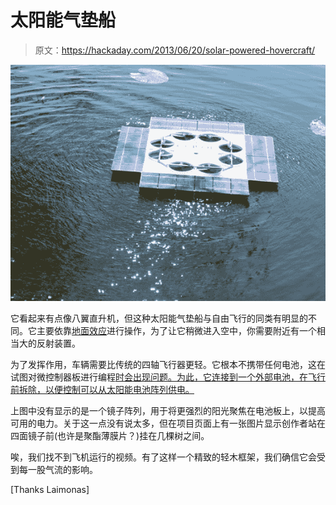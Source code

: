 # 太阳能气垫船

> 原文：<https://hackaday.com/2013/06/20/solar-powered-hovercraft/>

![SONY DSC](img/1f356c123bd3d3652ed9c57f30eae187.png)

它看起来有点像八翼直升机，但这种太阳能气垫船与自由飞行的同类有明显的不同。它主要依靠[地面效应](http://en.wikipedia.org/wiki/Ground_effect_(aircraft))进行操作，为了让它稍微进入空中，你需要附近有一个相当大的反射装置。

为了发挥作用，车辆需要比传统的四轴飞行器更轻。它根本不携带任何电池，这在试图对微控制器板进行编程[时会出现问题。为此，它连接到一个外部电池，在飞行前拆除，以便控制可以从太阳能电池阵列供电。](http://www.hobbyking.com/hobbyking/store/__24354__hobbyking_i86l_multi_rotor_control_board_lite_edition_.html)

上图中没有显示的是一个镜子阵列，用于将更强烈的阳光聚焦在电池板上，以提高可用的电力。关于这一点没有说太多，但在项目页面上有一张图片显示创作者站在四面镜子前(也许是聚酯薄膜片？)挂在几棵树之间。

唉，我们找不到飞机运行的视频。有了这样一个精致的轻木框架，我们确信它会受到每一股气流的影响。

[Thanks Laimonas]